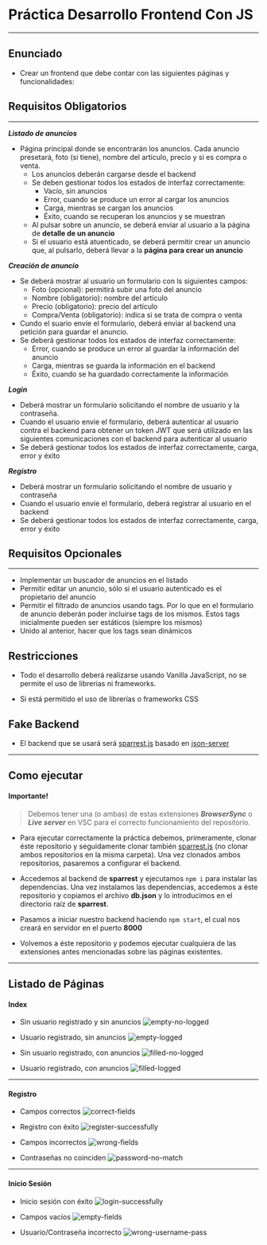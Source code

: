 # Práctica Desarrollo Frontend Con JS
---

## Enunciado

- Crear un frontend que debe contar con las siguientes páginas y funcionalidades:

## Requisitos Obligatorios
---

***Listado de anuncios***

- Página principal donde se encontrarán los anuncios. Cada anuncio presetará, foto (si tiene), nombre del artículo, precio y si es compra o venta.
    - Los anuncios deberán cargarse desde el backend
    - Se deben gestionar todos los estados de interfaz correctamente:
        - Vacío, sin anuncios
        - Error, cuando se produce un error al cargar los anuncios
        - Carga, mientras se cargan los anuncios
        - Éxito, cuando se recuperan los anuncios y se muestran
    - Al pulsar sobre un anuncio, se deberá enviar al usuario a la página de **detalle de un anuncio**
    - Si el usuario está atuenticado, se deberá permitir crear un anuncio que, al pulsarlo, deberá llevar a la **página para crear un anuncio**

***Creación de anuncio***

- Se deberá mostrar al usuario un formulario con ls siguientes campos:
    - Foto (opcional): permitirá subir una foto del anuncio
    - Nombre (obligatorio): nombre del artículo
    - Precio (obligatorio): precio del artículo
    - Compra/Venta (obligatorio): indica si se trata de compra o venta
- Cundo el suario envíe el formulario, deberá enviar al backend una petición para guardar el anuncio.
- Se deberá gestionar todos los estados de interfaz correctamente:
    - Error, cuando se produce un error al guardar la información del anuncio
    - Carga, mientras se guarda la información en el backend
    - Éxito, cuando se ha guardado correctamente la información

***Login***

- Deberá mostrar un formulario solicitando el nombre de usuario y la contraseña.
- Cuando el usuario envie el formulario, deberá autenticar al usuario contra el backend para obtener un token JWT que será utilizado en las siguientes comunicaciones con el backend para autenticar al usuario
- Se deberá gestionar todos los estados de interfaz correctamente, carga, error y éxito

***Registro***

- Deberá mostrar un formulario solicitando el nombre de usuario y contraseña
- Cuando el usuario envíe el formulario, deberá registrar al usuario en el backend
- Se deberá gestionar todos los estados de interfaz correctamente, carga, error y éxito

## Requisitos Opcionales
---

- Implementar un buscador de anuncios en el listado
- Permitir editar un anuncio, sólo si el usuario autenticado es el propietario del anuncio
- Permitir el filtrado de anuncios usando tags. Por lo que en el formulario de anuncio deberán poder incluirse tags de los mismos. Estos tags inicialmente pueden ser estáticos (siempre los mismos)
- Unido al anterior, hacer que los tags sean dinámicos

## Restricciones

- Todo el desarrollo deberá realizarse usando Vanilla JavaScript, no se permite el uso de librerias ni frameworks.

- Si está permitido el uso de librerías o frameworks CSS

## Fake Backend

- El backend que se usará será [sparrest.js](https://github.com/kasappeal/sparrest.js) basado en [json-server](https://github.com/typicode/json-server)
---

## Como ejecutar

#### Importante!
> Debemos tener una (o ambas) de estas extensiones ***BrowserSync*** o ***Live server*** en VSC para el correcto funcionamiento del repositorio. 
    
- Para ejecutar correctamente la práctica debemos, primeramente, clonar éste repositorio y seguidamente clonar también [sparrest.js](https://github.com/kasappeal/sparrest.js) (no clonar ambos repositorios en la misma carpeta). Una vez clonados ambos repositorios, pasaremos a configurar el backend.

- Accedemos al backend de **sparrest** y ejecutamos `npm i` para instalar las dependencias. Una vez instalamos las dependencias, accedemos a éste repositorio y copiamos el archivo **db.json** y lo introducimos en el directorio raíz de **sparrest**. 

- Pasamos a iniciar nuestro backend haciendo `npm start`, el cual nos creará en servidor en el puerto **8000**

- Volvemos a éste repositorio y podemos ejecutar cualquiera de las extensiones antes mencionadas sobre las páginas existentes.

---

## Listado de Páginas

#### Index
- Sin usuario registrado y sin anuncios
![empty-no-logged](public/screen-captures/index/index-empty-no-logged.png)

- Usuario registrado, sin anuncios
![empty-logged](public/screen-captures/index/index-empty-logged.png)

- Sin usuario registrado, con anuncios
![filled-no-logged](public/screen-captures/index/index-filled-no-logged.png)

- Usuario registrado, con anuncios
![filled-logged](public/screen-captures/index/index-filled-logged.png)
---

#### Registro
- Campos correctos
![correct-fields](public/screen-captures/register/register-user-registering.png)

- Registro con éxito
![register-successfully](public/screen-captures/register/register-successfully.png)

- Campos incorrectos
![wrong-fields](public/screen-captures/register/register-user-wrong-parameters.png)

- Contraseñas no coinciden
![password-no-match](public/screen-captures/register/register-user-wrong-password.png)
---

#### Inicio Sesión
- Inicio sesión con éxito
![login-successfully](public/screen-captures/login/login-successfully.png)

- Campos vacíos
![empty-fields](public/screen-captures/login/login-empty-fields.png)

- Usuario/Contraseña incorrecto
![wrong-username-pass](public/screen-captures/login/login-wrong-username-password.png)
